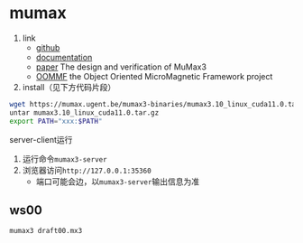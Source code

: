 # mumax

1. link
   * [github](https://github.com/mumax/3)
   * [documentation](https://mumax.github.io/)
   * [paper](https://aip.scitation.org/doi/10.1063/1.4899186) The design and verification of MuMax3
   * [OOMMF](https://math.nist.gov/oommf/) the Object Oriented MicroMagnetic Framework project
2. install（见下方代码片段）

```bash
wget https://mumax.ugent.be/mumax3-binaries/mumax3.10_linux_cuda11.0.tar.gz
untar mumax3.10_linux_cuda11.0.tar.gz
export PATH="xxx:$PATH"
```

server-client运行

1. 运行命令`mumax3-server`
2. 浏览器访问`http://127.0.0.1:35360`
   * 端口可能会边，以`mumax3-server`输出信息为准

## ws00

```bash
mumax3 draft00.mx3
```
